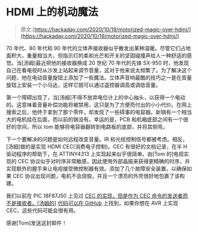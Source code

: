 # HDMI 上的机动魔法

> 原文:[https://hackaday.com/2020/10/19/motorized-magic-over-hdmi/](https://hackaday.com/2020/10/19/motorized-magic-over-hdmi/)

70 年代、80 年代和 90 年代的立体声接收器似乎散发出某种温暖。尽管它们占地面积大，重量相当大，但指示灯的柔和光芒和开关的坚固碰撞声给人一种舒适的感觉。当[汤姆]最近把他的接收器换成 20 世纪 70 年代的先锋 SX-950 时，他发现自己在看电视时从沙发上站起来调节音量，这对于他来说太频繁了。为了解决这个问题，他在电动音量旋钮上添加了一些魔法。立体声音响最酷的技巧之一是在音量旋钮上安装一个小马达，这样它就可以通过遥控器调高或调低音量。

第一个障碍出现了，当[汤姆]不得不放弃电位计上的中心抽头，以获得一个电动的。这意味着音量补偿功能将被禁用，这只是为了方便而付出的小小代价。在网上搜索之后，他终于拿到了那个零件，却发现了一些碍事的电容器。新锅有一个相当大的电机挂在后面，而以前的锅没有。幸运的是，PCB 和机箱底部之间有一个很好的空间，所以 tom 能够将电容器翻转到电路板的底部，并将其侧弯。

下一个要解决的问题是如何远程改变音量。IR 和光缆控制信号都被考虑。相反，[汤姆]做的是实现 HDMI CEC(消费电子控制)。CEC 有很好的文档记录，在半 H 驱动程序的帮助下，在 ATTINY4313 上实现起来似乎很简单。由[Tom 的]电视实现的 CEC 协议似乎对时序非常敏感，因此使用外部晶振来获得更精确的时序，并实现额外的握手来让电视接受微控制器有效。添加了几个故障安全装置，以确保如果 CEC 协议出现问题，电机不会烧毁，并且一个漂亮的外壳很好地包裹了该构建。

我们以前在 PIC 18F87J50 上见过 [CEC 的实现，但是作为 CEC 命令的发送者而不是接收者。[汤姆的]](https://hackaday.com/2010/08/24/adventures-in-consumer-electronics-control-cec/) [代码可以在 GitHub](https://github.com/tsowell/avr-hdmi-cec-volume) 上找到，如果你想在 AVR 上实现 CEC，这些代码可能会很有用。

感谢[Tom]发送这封邮件！
